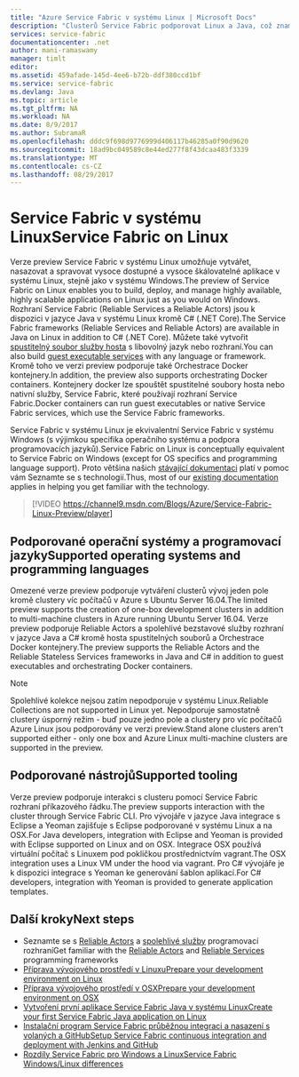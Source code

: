 ```yaml
---
title: "Azure Service Fabric v systému Linux | Microsoft Docs"
description: "Clusterů Service Fabric podporovat Linux a Java, což znamená, že budete moci nasadit a hostitele Service Fabric aplikace napsané v jazyce Java a C# v systému Linux."
services: service-fabric
documentationcenter: .net
author: mani-ramaswamy
manager: timlt
editor: 
ms.assetid: 459afade-145d-4ee6-b72b-ddf380ccd1bf
ms.service: service-fabric
ms.devlang: Java
ms.topic: article
ms.tgt_pltfrm: NA
ms.workload: NA
ms.date: 8/9/2017
ms.author: SubramaR
ms.openlocfilehash: dddc9f698d9776999d406117b46285a0f90d9620
ms.sourcegitcommit: 18ad9bc049589c8e44ed277f8f43dcaa483f3339
ms.translationtype: MT
ms.contentlocale: cs-CZ
ms.lasthandoff: 08/29/2017
---
```

# <a name="service-fabric-on-linux"></a><span data-ttu-id="6e7e8-103">Service Fabric v systému Linux</span><span class="sxs-lookup"><span data-stu-id="6e7e8-103">Service Fabric on Linux</span></span>
<span data-ttu-id="6e7e8-104">Verze preview Service Fabric v systému Linux umožňuje vytvářet, nasazovat a spravovat vysoce dostupné a vysoce škálovatelné aplikace v systému Linux, stejně jako v systému Windows.</span><span class="sxs-lookup"><span data-stu-id="6e7e8-104">The preview of Service Fabric on Linux enables you to build, deploy, and manage highly available, highly scalable applications on Linux just as you would on Windows.</span></span> <span data-ttu-id="6e7e8-105">Rozhraní Service Fabric (Reliable Services a Reliable Actors) jsou k dispozici v jazyce Java v systému Linux kromě C# (.NET Core).</span><span class="sxs-lookup"><span data-stu-id="6e7e8-105">The Service Fabric frameworks (Reliable Services and Reliable Actors) are available in Java on Linux in addition to C# (.NET Core).</span></span>  <span data-ttu-id="6e7e8-106">Můžete také vytvořit [spustitelný soubor služby hosta](service-fabric-deploy-existing-app.md) s libovolný jazyk nebo rozhraní.</span><span class="sxs-lookup"><span data-stu-id="6e7e8-106">You can also build [guest executable services](service-fabric-deploy-existing-app.md) with any language or framework.</span></span> <span data-ttu-id="6e7e8-107">Kromě toho ve verzi preview podporuje také Orchestrace Docker kontejnery.</span><span class="sxs-lookup"><span data-stu-id="6e7e8-107">In addition, the preview also supports orchestrating Docker containers.</span></span> <span data-ttu-id="6e7e8-108">Kontejnery docker lze spouštět spustitelné soubory hosta nebo nativní služby, Service Fabric, které používají rozhraní Service Fabric.</span><span class="sxs-lookup"><span data-stu-id="6e7e8-108">Docker containers can run guest executables or native Service Fabric services, which use the Service Fabric frameworks.</span></span>

<span data-ttu-id="6e7e8-109">Service Fabric v systému Linux je ekvivalentní Service Fabric v systému Windows (s výjimkou specifika operačního systému a podpora programovacích jazyků).</span><span class="sxs-lookup"><span data-stu-id="6e7e8-109">Service Fabric on Linux is conceptually equivalent to Service Fabric on Windows (except for OS specifics and programming language support).</span></span> <span data-ttu-id="6e7e8-110">Proto většina našich [stávající dokumentaci](http://aka.ms/servicefabricdocs) platí v pomoc vám Seznamte se s technologií.</span><span class="sxs-lookup"><span data-stu-id="6e7e8-110">Thus, most of our [existing documentation](http://aka.ms/servicefabricdocs) applies in helping you get familiar with the technology.</span></span>

> [!VIDEO https://channel9.msdn.com/Blogs/Azure/Service-Fabric-Linux-Preview/player]
>
>

## <a name="supported-operating-systems-and-programming-languages"></a><span data-ttu-id="6e7e8-111">Podporované operační systémy a programovací jazyky</span><span class="sxs-lookup"><span data-stu-id="6e7e8-111">Supported operating systems and programming languages</span></span>
<span data-ttu-id="6e7e8-112">Omezené verze preview podporuje vytváření clusterů vývoj jeden pole kromě clustery víc počítačů v Azure s Ubuntu Server 16.04.</span><span class="sxs-lookup"><span data-stu-id="6e7e8-112">The limited preview supports the creation of one-box development clusters in addition to multi-machine clusters in Azure running Ubuntu Server 16.04.</span></span> <span data-ttu-id="6e7e8-113">Verze preview podporuje Reliable Actors a spolehlivé bezstavové služby rozhraní v jazyce Java a C# kromě hosta spustitelných souborů a Orchestrace Docker kontejnery.</span><span class="sxs-lookup"><span data-stu-id="6e7e8-113">The preview supports the Reliable Actors and the Reliable Stateless Services frameworks in Java and C# in addition to guest executables and orchestrating Docker containers.</span></span>  

> [!NOTE]
> <span data-ttu-id="6e7e8-114">Spolehlivé kolekce nejsou zatím nepodporuje v systému Linux.</span><span class="sxs-lookup"><span data-stu-id="6e7e8-114">Reliable Collections are not supported in Linux yet.</span></span> <span data-ttu-id="6e7e8-115">Nepodporuje samostatně clustery úsporný režim - buď pouze jedno pole a clustery pro víc počítačů Azure Linux jsou podporovány ve verzi preview.</span><span class="sxs-lookup"><span data-stu-id="6e7e8-115">Stand alone clusters aren't supported either - only one box and Azure Linux multi-machine clusters are supported in the preview.</span></span>
>
>


## <a name="supported-tooling"></a><span data-ttu-id="6e7e8-116">Podporované nástrojů</span><span class="sxs-lookup"><span data-stu-id="6e7e8-116">Supported tooling</span></span>
<span data-ttu-id="6e7e8-117">Verze preview podporuje interakci s clusteru pomocí Service Fabric rozhraní příkazového řádku.</span><span class="sxs-lookup"><span data-stu-id="6e7e8-117">The preview supports interaction with the cluster through Service Fabric CLI.</span></span> <span data-ttu-id="6e7e8-118">Pro vývojáře v jazyce Java integrace s Eclipse a Yeoman zajišťuje s Eclipse podporované v systému Linux a na OSX.</span><span class="sxs-lookup"><span data-stu-id="6e7e8-118">For Java developers, integration with Eclipse and Yeoman is provided with Eclipse supported on Linux and on OSX.</span></span> <span data-ttu-id="6e7e8-119">Integrace OSX používá virtuální počítač s Linuxem pod pokličkou prostřednictvím vagrant.</span><span class="sxs-lookup"><span data-stu-id="6e7e8-119">The OSX integration uses a Linux VM under the hood via vagrant.</span></span> <span data-ttu-id="6e7e8-120">Pro C# vývojáře je k dispozici integrace s Yeoman ke generování šablon aplikací.</span><span class="sxs-lookup"><span data-stu-id="6e7e8-120">For C# developers, integration with Yeoman is provided to generate application templates.</span></span>

## <a name="next-steps"></a><span data-ttu-id="6e7e8-121">Další kroky</span><span class="sxs-lookup"><span data-stu-id="6e7e8-121">Next steps</span></span>

* <span data-ttu-id="6e7e8-122">Seznamte se s [Reliable Actors](service-fabric-reliable-actors-introduction.md) a [spolehlivé služby](service-fabric-reliable-services-introduction.md) programovací rozhraní</span><span class="sxs-lookup"><span data-stu-id="6e7e8-122">Get familiar with the [Reliable Actors](service-fabric-reliable-actors-introduction.md) and [Reliable Services](service-fabric-reliable-services-introduction.md) programming frameworks</span></span>
* [<span data-ttu-id="6e7e8-123">Příprava vývojového prostředí v Linuxu</span><span class="sxs-lookup"><span data-stu-id="6e7e8-123">Prepare your development environment on Linux</span></span>](service-fabric-get-started-linux.md)
* [<span data-ttu-id="6e7e8-124">Příprava vývojového prostředí v OSX</span><span class="sxs-lookup"><span data-stu-id="6e7e8-124">Prepare your development environment on OSX</span></span>](service-fabric-get-started-mac.md)
* [<span data-ttu-id="6e7e8-125">Vytvoření první aplikace Service Fabric Java v systému Linux</span><span class="sxs-lookup"><span data-stu-id="6e7e8-125">Create your first Service Fabric Java application on Linux</span></span>](service-fabric-create-your-first-linux-application-with-java.md)
* [<span data-ttu-id="6e7e8-126">Instalační program Service Fabric průběžnou integraci a nasazení s volaných a GitHub</span><span class="sxs-lookup"><span data-stu-id="6e7e8-126">Setup Service Fabric continuous integration and deployment with Jenkins and GitHub</span></span>](service-fabric-cicd-your-linux-java-application-with-jenkins.md)
* [<span data-ttu-id="6e7e8-127">Rozdíly Service Fabric pro Windows a Linux</span><span class="sxs-lookup"><span data-stu-id="6e7e8-127">Service Fabric Windows/Linux differences</span></span>](service-fabric-linux-windows-differences.md)
